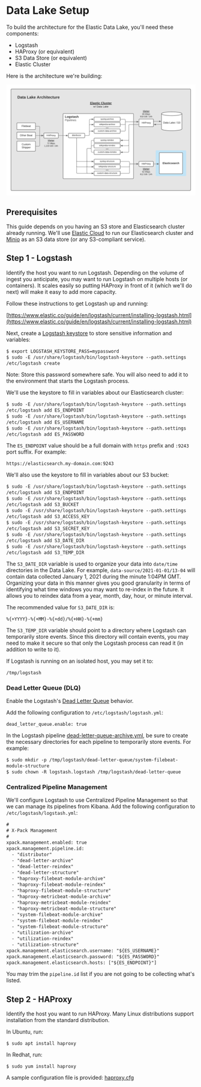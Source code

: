 # Data Lake Setup

To build the architecture for the Elastic Data Lake, you'll need
these components:

* Logstash
* HAProxy (or equivalent)
* S3 Data Store (or equivalent)
* Elastic Cluster

Here is the architecture we're building:

![](../images/architecture.png)

## Prerequisites

This guide depends on you having an S3 store and Elasticsearch
cluster already running.  We'll use [Elastic Cloud](https://elastic.co)
to run our Elasticsearch cluster and
[Minio](https://www.digitalocean.com/community/tutorials/how-to-set-up-an-object-storage-server-using-minio-on-ubuntu-18-04)
as an S3 data store (or any S3-compliant service).

## Step 1 - Logstash

Identify the host you want to run Logstash.  Depending on the volume
of ingest you anticipate, you may want to run Logstash on multiple
hosts (or containers).  It scales easily so putting HAProxy in front
of it (which we'll do next) will make it easy to add more capacity.

Follow these instructions to get Logstash up and running:

[https://www.elastic.co/guide/en/logstash/current/installing-logstash.html](https://www.elastic.co/guide/en/logstash/current/installing-logstash.html)

Next, create a [Logstash
keystore](https://www.elastic.co/guide/en/logstash/current/keystore.html)
to store sensitive information and variables:

```
$ export LOGSTASH_KEYSTORE_PASS=mypassword
$ sudo -E /usr/share/logstash/bin/logstash-keystore --path.settings /etc/logstash create
```

Note:  Store this password somewhere safe.  You will also need to
add it to the environment that starts the Logstash process.

We'll use the keystore to fill in variables about our Elasticsearch cluster:

```
$ sudo -E /usr/share/logstash/bin/logstash-keystore --path.settings /etc/logstash add ES_ENDPOINT
$ sudo -E /usr/share/logstash/bin/logstash-keystore --path.settings /etc/logstash add ES_USERNAME
$ sudo -E /usr/share/logstash/bin/logstash-keystore --path.settings /etc/logstash add ES_PASSWORD
```

The `ES_ENDPOINT` value should be a full domain with `https` prefix and `:9243` port suffix.
For example:

```
https://elasticsearch.my-domain.com:9243
```

We'll also use the keystore to fill in variables about our S3 bucket:

```
$ sudo -E /usr/share/logstash/bin/logstash-keystore --path.settings /etc/logstash add S3_ENDPOINT
$ sudo -E /usr/share/logstash/bin/logstash-keystore --path.settings /etc/logstash add S3_BUCKET
$ sudo -E /usr/share/logstash/bin/logstash-keystore --path.settings /etc/logstash add S3_ACCESS_KEY
$ sudo -E /usr/share/logstash/bin/logstash-keystore --path.settings /etc/logstash add S3_SECRET_KEY
$ sudo -E /usr/share/logstash/bin/logstash-keystore --path.settings /etc/logstash add S3_DATE_DIR
$ sudo -E /usr/share/logstash/bin/logstash-keystore --path.settings /etc/logstash add S3_TEMP_DIR
```

The `S3_DATE_DIR` variable is used to organize your data into
`date/time` directories in the Data Lake.  For example,
`data-source/2021-01-01/13-04` will contain data collected January
1, 2021 during the minute 1:04PM GMT.  Organizing your data in this
manner gives you good granularity in terms of identifying what time
windows you may want to re-index in the future.  It allows you to
reindex data from a year, month, day, hour, or minute interval.

The recommended value for `S3_DATE_DIR` is:

```
%{+YYYY}-%{+MM}-%{+dd}/%{+HH}-%{+mm}
```

The `S3_TEMP_DIR` variable should point to a directory where Logstash
can temporarily store events.  Since this directory will contain
events, you may need to make it secure so that only the Logstash
process can read it (in addition to write to it).

If Logstash is running on an isolated host, you may set it to:

```
/tmp/logstash
```

### Dead Letter Queue (DLQ)

Enable the Logstash's [Dead Letter Queue](https://www.elastic.co/guide/en/logstash/current/dead-letter-queues.html) behavior.

Add the following configuration to `/etc/logstash/logstash.yml`:

```
dead_letter_queue.enable: true
```

In the Logstash pipeline
[dead-letter-queue-archive.yml](dead-letter-queue-archive.yml), be
sure to create the necessary directories for each pipeline to
temporarily store events.  For example:

```
$ sudo mkdir -p /tmp/logstash/dead-letter-queue/system-filebeat-module-structure
$ sudo chown -R logstash.logstash /tmp/logstash/dead-letter-queue
```

### Centralized Pipeline Management

We'll configure Logstash to use Centralized Pipeline Management so
that we can manage its pipelines from Kibana.  Add the following
configuration to `/etc/logstash/logstash.yml`:

```
#
# X-Pack Management
#
xpack.management.enabled: true
xpack.management.pipeline.id:
  - "distributor"
  - "dead-letter-archive"
  - "dead-letter-reindex"
  - "dead-letter-structure"
  - "haproxy-filebeat-module-archive"
  - "haproxy-filebeat-module-reindex"
  - "haproxy-filebeat-module-structure"
  - "haproxy-metricbeat-module-archive"
  - "haproxy-metricbeat-module-reindex"
  - "haproxy-metricbeat-module-structure"
  - "system-filebeat-module-archive"
  - "system-filebeat-module-reindex"
  - "system-filebeat-module-structure"
  - "utilization-archive"
  - "utilization-reindex"
  - "utilization-structure"
xpack.management.elasticsearch.username: "${ES_USERNAME}"
xpack.management.elasticsearch.password: "${ES_PASSWORD}"
xpack.management.elasticsearch.hosts: ["${ES_ENDPOINT}"]
```

You may trim the `pipeline.id` list if you are not going to be
collecting what's listed.

## Step 2 - HAProxy

Identify the host you want to run HAProxy.  Many Linux distributions
support installation from the standard distribution.

In Ubuntu, run:

```
$ sudo apt install haproxy
```

In Redhat, run:

```
$ sudo yum install haproxy
```

A sample configuration file is provided: [haproxy.cfg](haproxy.cfg)
